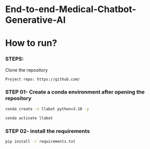 
# End-to-end-Medical-Chatbot-Generative-AI


# How to run?
### STEPS:

Clone the repository

```bash
Project repo: https://github.com/
```
### STEP 01- Create a conda environment after opening the repository

```bash
conda create -n llabot python=3.10 -y
```

```bash
conda activate llabot
```



### STEP 02- install the requirements
```bash
pip install -r requirements.txt
```
